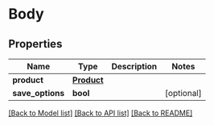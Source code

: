 # Body

## Properties
Name | Type | Description | Notes
------------ | ------------- | ------------- | -------------
**product** | [**Product**](Product.md) |  | 
**save_options** | **bool** |  | [optional] 

[[Back to Model list]](../README.md#documentation-for-models) [[Back to API list]](../README.md#documentation-for-api-endpoints) [[Back to README]](../README.md)



